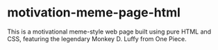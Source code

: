 # motivation-meme-page-html
This is a motivational meme-style web page built using pure HTML and CSS, featuring the legendary Monkey D. Luffy from One Piece.
